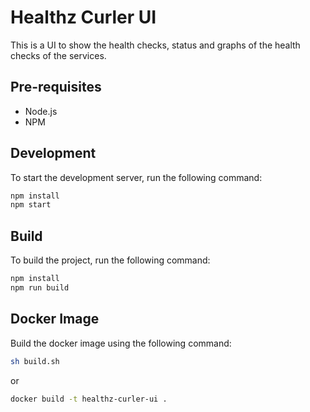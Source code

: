 # Healthz Curler UI

This is a UI to show the health checks, status and graphs of the health checks of the services.

## Pre-requisites

- Node.js
- NPM

## Development

To start the development server, run the following command:

```bash
npm install
npm start
```

## Build

To build the project, run the following command:

```bash
npm install
npm run build
```

## Docker Image

Build the docker image using the following command:

```bash
sh build.sh
```

or

```bash
docker build -t healthz-curler-ui .
```
